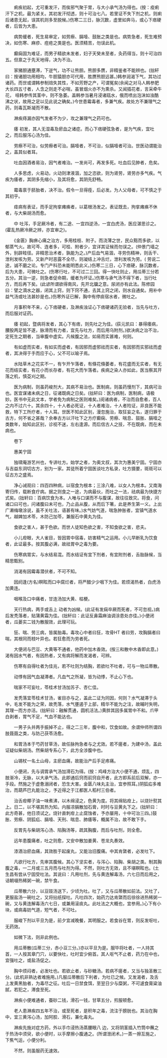 <!-- { "loadSidebar": true } -->
　　痢疾初起，尤可重发汗，而俟邪气聚于胃，与大小承气汤为得也。(按：疫痢汗下之机，最为紧关。其初发汗彻透，则十可治七八。若里证不失下剂之机，则痢后诸患无起，误其机则多至脱候。)伤寒二三日，脉沉数，虚里如奔马，或心下痞硬者，后皆为大患。

　　病势缓者，死生易审定，如劳瘵、膈噎、鼓胀之类是也。病势急者，死生难预决，如伤寒、麻疹、痘疮之类是也。医须精苦，勿误此机。

　　癫痫固为难证，而男子精欲未发者，妇子天癸未至者，灸药得当，则十可治四五。但禀之于先天地得，决为不治。

　　家猪胆通壅滞，下逆气，功不让熊胆。熊胆多赝，非精鉴者不能辨也。(拙轩曰：按诸胆功用相均，牛胆猿胆亦可代用，胜赝熊胆远甚。)韩参润渴下气，其功过诸药。而世或谓韩参制焙失其性，不如芳野之产，可谓冤矣(余闻之对马人韩参肥大长四五寸者，人含之则走不必喘，虽冒烟火亦不为熏杀。又闻插花者，言采牵牛花， 咀韩参传其茎中，则不急萎。盖韩参当暑月浸诸瓯水，俄而喷出泡沫如浊酷 沸之状，故用之足以见此说之确矣。)今世患霉毒者，多兼气疾。故处方不兼理气之药，则毒瓦斯凝而不散。

　　淋疾痔漏亦因气发者不为少，攻之兼理气之药可也。

　　痿 初发，其人无湿毒及瘀血之诸症。而心下痞硬弦急者，是为气疾，宜吐之，而后服泻心汤为佳。

　　劳瘵不可治，似劳瘵者可治。膈噎者，不可治，似膈噎者可治。世医动谓能治之，盖其似者耳。

　　吐血因酒者易治，因气者难治。一发尚可，再发多死。吐血后见肿者，危矣。

　　人多思虑，火易动，火动则津液涸，加之恣欲，则为肾劳，肾劳亦多气疾。气疾为痿者，其阴多先缩小，及其将愈，其阴先舒畅。

　　霉毒禀于胚胎者，决不治。假令一旦得痊，后必发。为人父母者，可不慎之于其初乎。

　　痉病有表证，而手足拘挛瘫痪者，以葛根汤发之。表证既去，拘挛瘫痪不休者，与大柴胡汤而愈。

　　中 吐泻，手足厥冷者，有二途、一宜四逆汤，一宜白虎汤，医应湛思诊之。(霍乱热厥冷厥之辨，亦宜审之)。

　　《金匮》胸痹心痛之治方，多用桂枝、附子。而浇薄之世，民众黠而多欲，以郁蒸气火。故可芩、连者多，可桂、附者少，宜详其证候而勿误之。(仲景门墙之外，别辟畦径。非精思治术者，孰能为之。)产后血气易涸，寻劳伤精神，则舌干、泄利发咳为劳。又新产时恶露不全尽，则凝结上冲舌烂，泄利发咳为劳。( 劳说二途，诚不磨之论。专门产科恐未能明悉此义。)伤寒二三日，心下痞硬，脉沉数者，后为大患，可微吐之。(伤寒行吐，不可过二三回。得一快吐则止，用瓜蒂三分若五分。其治一逆，则急者促命期，缓者为坏证。)伤寒与承气汤不得下者，当行吐方，而后再下矣。(此谚所谓欲得南风，先开北牖之意。尿闭亦有此法。陈修园曰：譬之滴水之器，闭其上窍，则下窍不通，去其上窍之闭，则水自通矣。用补中益气汤或吐法甚妙是也。)伤寒外证已解，胸中有停痰宿水者，微吐之。

　　月事积年不来，心下痞硬者，及淋疾浊证心下痞硬诸药无验者，当先与吐方，而后服对证药。

　　痿 初起，暨病将发者，其心下有痞，则先吐之为佳。(荻元凯曰：暴得痿病，腰股两足皆不遂，脉滑而有力者，宜先与吐方，而后用乌附剂。)欲决病之治不治，定死生之期者，当审腹中虚实。凡候腹之法，如易而实甚难，何则。

　　有如虚而实者，有如实而虚者，有因邪而虚邪祛而实者，有因邪而实邪祛而虚者，其决得于手而应于心，父不可以喻子焉。

　　水陆草木之花实不一，有乍开乍落者，有倏花倏萎者，有花盛而无实者，有无花而结实者，有花小而长存者，有花大而乍落者。疾病之染人亦如此，医当察其开落之机，慎芟刈之期。

　　医为病制，则虽药峻剂大，其病不易治也。医制病，则虽药慢剂下，其病可治也。医宜谋诸未病之日，征诸既病之日矣。(拙轩曰：医为病制，医制病，语极妙。医书中无此文本，学者免为病制之医则难矣。)阅诸病者，不治而自愈者，百人之内不过六十。其余四十，十人者必死证，十人者难治，十人者险证，非良医不能救，特下工所疗者，十人耳。世医不知此区别，漫忽施治，取狂妄之名，遂归罪于古方，何不省之甚哉？余奉古方以汗吐下之方疗癫痫、劳瘵、喘息、鼓胀、膈噎之类数年，始知此区别，诊视不迷，左右逢源。而后信古人之技，不在既病，而在未病也。

　　卷下

　　惠美宁固

　　独啸庵游艺州也，专讲吐方。始学之者，为奥文叔，其次为惠美宁固。宁固亦与吉益东洞切古方，别为一家。其徒所着宁固医谈吐方私录，吐方摄要，斑斑可以征古方之盛焉。

　　净心诫观曰：四百四种病，以宿食为根本；三涂八难，以女人为根本。又南海寄归传，载断食疗病。据之则食之一途，为病最伙，而吐之一法，祛病最为快捷方式矣。(拙轩曰：百病饮食为本。人唯与口谋而不与腹谋，故往往致灾。将食，问诸口曰可也，问诸腹曰未可也，乃止品从腹，从而后下箸，此是养生第一义。上出广濑梅墩涂说，虽不关吐法，语甚有味。)水气妨气道，喘急肿胀者，宜镇气道水气，越婢加术苓，木防己加苓，兼服石中黄丸为佳。

　　食欲之害人，甚于色欲。而世人徒知色欲之害，不知食欲之害，悲夫。

　　小儿疳眼，大人雀目，皆因胃中宿毒，妨害精气之运用。小儿早断乳为饮食者，此证最多。按其腹必满，故祛胃中之毒为要。

　　伤寒病胃实，与水结易混。而水结证有宜下剂者，有宜附剂者，舌胎脉候，当精思甄别。

　　消渴有因霉毒潜伏者，不可不知。

　　因阏逢(方名)瞑眩而口中腐烂者，将严醋少少咽下为佳。若烦渴热者，白虎汤加黄连。

　　咽喉及口中痛者，甘连汤加大黄、枯梗。

　　天行热病，两手或舌上 动者为凶候。(此证有发痫卒厥而死者，不可忽视。)病后发秃落者，贴蒲黄霜为佳。(拙轩曰：此证反鼻霜麻油调涂患处亦佳。)小便闭者，瓜蒌实二钱为散服效，此理可玩。

　　狂、喘、劳三病，皆属胎毒。毒攻心中者曰狂，攻骨HT 者曰劳，攻胸膈者曰喘，其根同而枝叶异也。若狂愈而为劳者死。

　　大便闭与巴豆、大黄等不通者，他药中加木香效。(按三和散中木香即此意。)渴有因水气者，有因热者，又有病将解而发渴者，可辨。

　　伤寒有自得吐者为佳兆，若不吐则为结胸，若欲吐不吐者，可与一物瓜蒂散。

　　动悸有因气血凝滞者。凡血气之所凝，皆为动悸，不止心下也。

　　喘家不可妄吐，苓桂术甘汤加苏子、杏仁佳。

　　发秃落宜苓桂术甘汤，雀目亦与之，盖此二证为同因，何则？水气凝滞于头中，毛发不能为之荣，故秃落，水气壅遏于上部，精华不能为之注，故晡时失明，其理一而方亦活。(拙轩曰：融解贯通，圆机活法。)黄胖其因多属胃中不和。爪甲白剥者，胃气不足，气血不能达也。

　　一男子头并两手振掉不止，得之二三年，腹中和，饮食如故。余谓仲师所谓四肢聂聂之类，与防己茯苓汤愈。

　　和胃汤本于芍药甘草汤，故任脉拘急者与之尤效。若不瘥者，为建中汤，盖此证疑似柴胡汤。然柴胡专系心下，此方全涉腹中也。

　　山锡杖一名土山母，主瘀血痛，故能治产后手足疼痛。

　　小便闭，先与调胃承气汤加滑石为得。(按：鸡峰方治大小便不通，烦乱，四肢渐冷，无脉，以大承气汤。此即通后窍而前窍自开者，此方即系前后双解，亦一手段。然施之于虚惫溺闭者，恐生大害。金匮八味丸主治，宜参照耳。)阴狐疝多难治，而葫芦巴丸能治之，予近得之于江都医人稻村三伯者。

　　治舌疳椰子油一味煮沸，以木绵浸之，色黄为度。将其绵贴疳上，以烧针熨其上。日二，以不堪其热为知。内服凉膈散加石膏，时时与豆黄丸下之。(拙轩曰：此方奇甚，他日须试之。烧针直刺疳上止腐蚀者，予亦屡用，十中可治三四。)鼓胀、劳瘵、阴狐疝、膈噎、天刑、喘息、肺痿等，概属不治，故不敢下手。

　　反胃先与柴胡泻心汤、陷胸汤等，疏其胸腹，而后与吐剂，则全愈。

　　远年患腹痛者，吐之则愈，又安中散加姜黄、苍龙丸奏效。

　　漆酒治瘀血痛，其效胜于起废丸，又能治旧腹痛。中其肯綮者，必发吐下。

　　凡欲行吐方，先审其腹候。其心下坚实者，与泻心、陷胸、柴胡之类。制其胸腹之毒，一二月或三五月而与吐剂为得。不然，则吐方无效，且不堪瞑眩也。(土生昌有尝从宁固受吐法。其说曰：凡用吐剂，先与黄连解毒汤，六七日而后用之，诘朝啜热稀粥一碗，禁午食。

　　瓜蒂散六分，以豆豉汤送下，少顷为吐。吐了，又与瓜蒂散如前法。又吐了，更服盐汤一碗吐之，又将拈纸探吐。凡吐四次，始药力达肯綮而后徐徐进热稀粥一碗，又与黄连解毒汤六七日，或兼用滚痰丸。此吐法之大概也，宜参用。)心下有小块，或病毒妨气道，短气者，不可吐。

　　服峻下剂以平旦为是，前夕宜减晚餐，其明服之。若食谷在胃，则反发呕吐，无药效。

　　如微下法，则非此例也。

　　用瓜蒂散(瓜蒂三分，赤小豆三分。)亦以平旦为是。服毕将吐者，一人持其首，一人按其章门穴，以要快吐，吐时宜少俯首。其人呕气不止者，药力在中也，宜强吐之，或盐汤促之。

　　胸中烦闷者，必发吐也。若欲止者，与砂糖汤。若病不瘥者，又当与独圣散三分。(此机非熟达者难施用。)凡服瓜蒂散后下利者，为吐已之候。又发渴者，及舌上发黄黑胎者，为毒尽之征。吐后一日禁食饵，至翌日少与糜粥，不可遽食膏粱油腻，若犯之，滞食至死。

　　淋疾小便难通者，蚕砂二钱，滑石一钱，甘草五分，煎服顿愈。

　　老人患淋疾四五年不治，或至死者，是积年之毒，流注于膀胱也。其治在胸中，宜三黄泻心汤，加阿胶、滑石，兼化毒丸。

　　淋疾先施对症方药，外以手巾浸热汤蒸腰眼八 边，又将阴茎插入竹筒中蘸之于热汤中须臾，欲小便时，以手摩擦小腹通之。(所谓泄闭术。)一蒸一擦互施之，下焦气运，小便分利。

　　不然，则虽服药无速效。

